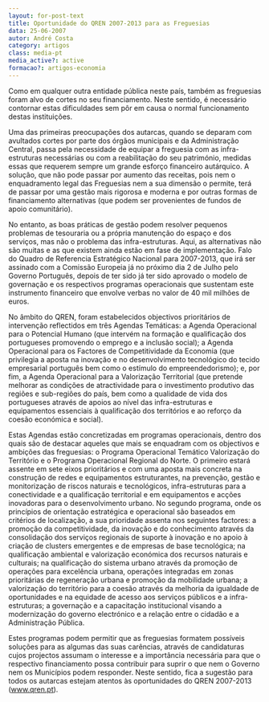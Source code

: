 ```yaml
---
layout: for-post-text
title: Oportunidade do QREN 2007-2013 para as Freguesias
data: 25-06-2007
autor: André Costa
category: artigos
class: media-pt
media_active?: active
formacao?: artigos-economia
---  
```

  
 
Como em qualquer outra entidade pública neste país, também as freguesias foram alvo de cortes no seu financiamento. Neste sentido, é necessário contornar estas dificuldades sem pôr em causa o normal funcionamento destas instituições.

Uma das primeiras preocupações dos autarcas, quando se deparam com avultados cortes por parte dos órgãos municipais e da Administração Central, passa pela necessidade de equipar a freguesia com as infra-estruturas necessárias ou com a reabilitação do seu património, medidas essas que requerem sempre um grande esforço financeiro autárquico. A solução, que não pode passar por aumento das receitas, pois nem o enquadramento legal das Freguesias nem a sua dimensão o permite, terá de passar por uma gestão mais rigorosa e moderna e por outras formas de financiamento alternativas (que podem ser provenientes de fundos de apoio comunitário).

No entanto, as boas práticas de gestão podem resolver pequenos problemas de tesouraria ou a própria manutenção do espaço e dos serviços, mas não o problema das infra-estruturas. Aqui, as alternativas não são muitas e as que existem ainda estão em fase de implementação. Falo do Quadro de Referencia Estratégico Nacional para 2007-2013, que irá ser assinado com a Comissão Europeia já no próximo dia 2 de Julho pelo Governo Português, depois de ter sido já ter sido aprovado o modelo de governação e os respectivos programas operacionais que sustentam este instrumento financeiro que envolve verbas no valor de 40 mil milhões de euros.

No âmbito do QREN, foram estabelecidos objectivos prioritários de intervenção reflectidos em três Agendas Temáticas: a Agenda Operacional para o Potencial Humano (que intervém na formação e qualificação dos portugueses promovendo o emprego e a inclusão social); a Agenda Operacional para os Factores de Competitividade da Economia (que privilegia a aposta na inovação e no desenvolvimento tecnológico do tecido empresarial português bem como o estímulo do empreendedorismo); e, por fim, a Agenda Operacional para a Valorização Territorial (que pretende melhorar as condições de atractividade para o investimento produtivo das regiões e sub-regiões do país, bem como a qualidade de vida dos portugueses através de apoios ao nível das infra-estruturas e equipamentos essenciais à qualificação dos territórios e ao reforço da coesão económica e social).

Estas Agendas estão concretizadas em programas operacionais, dentro dos quais são de destacar aqueles que mais se enquadram com os objectivos e ambições das freguesias: o Programa Operacional Temático Valorização do Território e o Programa Operacional Regional do Norte. O primeiro estará assente em sete eixos prioritários e com uma aposta mais concreta na construção de redes e equipamentos estruturantes, na prevenção, gestão e monitorização de riscos naturais e tecnológicos, infra-estruturas para a conectividade e a qualificação territorial e em equipamentos e acções inovadoras para o desenvolvimento urbano. No segundo programa, onde os princípios de orientação estratégica e operacional são baseados em critérios de localização, a sua prioridade assenta nos seguintes factores: a promoção da competitividade, da inovação e do conhecimento através da consolidação dos serviços regionais de suporte à inovação e no apoio à criação de clusters emergentes e de empresas de base tecnológica; na qualificação ambiental e valorização económica dos recursos naturais e culturais; na qualificação do sistema urbano através da promoção de operações para excelência urbana, operações integradas em zonas prioritárias de regeneração urbana e promoção da mobilidade urbana; a valorização do território para a coesão através da melhoria da igualdade de oportunidades e na equidade de acesso aos serviços públicos e a infra-estruturas; a governação e a capacitação institucional visando a modernização do governo electrónico e a relação entre o cidadão e a Administração Pública.

Estes programas podem permitir que as freguesias formatem possíveis soluções para as algumas das suas carências, através de candidaturas cujos projectos assumam o interesse e a importância necessária para que o respectivo financiamento possa contribuir para suprir o que nem o Governo nem os Municípios podem responder. Neste sentido, fica a sugestão para todos os autarcas estejam atentos às oportunidades do QREN 2007-2013 (www.qren.pt).